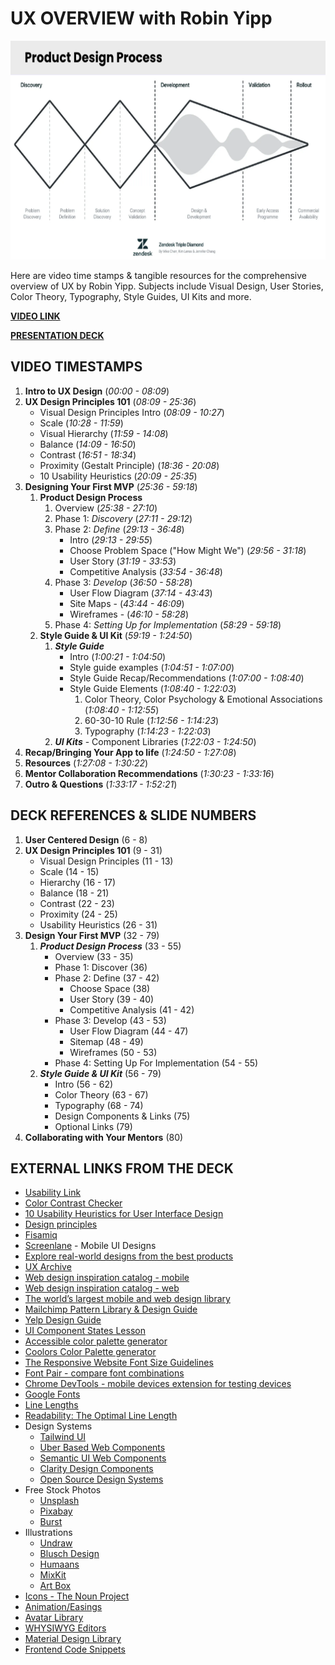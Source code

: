 # UX OVERVIEW with Robin Yipp

<img src="./assets/product-design.png" width="550" height="350">

Here are video time stamps & tangible resources for the comprehensive overview of UX by Robin Yipp.
Subjects include Visual Design, User Stories, Color Theory, Typography, Style Guides, UI Kits and more.

**[VIDEO LINK](https://us06web.zoom.us/rec/share/7yN75eLMSttC_eWtmt7onNBFkz27fWMVTLEm0nXEe1QnefnmCEpJUGtCWq6PT5q1.fBXMtyB5Ql2Lzl6c?startTime=1717524148000)**

**[PRESENTATION DECK](https://docs.google.com/presentation/d/1LtwgXNQSiya-rs2BGqOpFGfsPGnz3jAtpVAV7NiSzo4/edit#slide=id.g420132f636_0_109)**

## VIDEO TIMESTAMPS

1.  **Intro to UX Design** (_00:00 - 08:09_)
1.  **UX Design Principles 101** (_08:09 - 25:36_)
    - Visual Design Principles Intro (_08:09 - 10:27_)
    - Scale (_10:28 - 11:59_)
    - Visual Hierarchy (_11:59 - 14:08_)
    - Balance (_14:09 - 16:50_)
    - Contrast (_16:51 - 18:34_)
    - Proximity (Gestalt Principle) (_18:36 - 20:08_)
    - 10 Usability Heuristics (_20:09 - 25:35_)
1.  **Designing Your First MVP** (_25:36 - 59:18_)
    1.  **Product Design Process**
        1. Overview (_25:38 - 27:10_)
        1. Phase 1: _Discovery_ (_27:11 - 29:12_)
        1. Phase 2: _Define_ (_29:13 - 36:48_)
           - Intro (_29:13 - 29:55_)
           - Choose Problem Space ("How Might We") (_29:56 - 31:18_)
           - User Story (_31:19 - 33:53_)
           - Competitive Analysis (_33:54 - 36:48_)
        1. Phase 3: _Develop_ (_36:50 - 58:28_)
           - User Flow Diagram (_37:14 - 43:43_)
           - Site Maps - (_43:44 - 46:09_)
           - Wireframes - (_46:10 - 58:28_)
        1. Phase 4: _Setting Up for Implementation_ (_58:29 - 59:18_)
    1.  **Style Guide & UI Kit** (_59:19 - 1:24:50_)
        1. _**Style Guide**_
           - Intro (_1:00:21 - 1:04:50_)
           - Style guide examples (_1:04:51 - 1:07:00_)
           - Style Guide Recap/Recommendations (_1:07:00 - 1:08:40_)
           - Style Guide Elements (_1:08:40 - 1:22:03_)
             1. Color Theory, Color Psychology & Emotional Associations (_1:08:40 - 1:12:55_)
             1. 60-30-10 Rule (_1:12:56 - 1:14:23_)
             1. Typography (_1:14:23 - 1:22:03_)
        1. _**UI Kits**_ - Component Libraries (_1:22:03 - 1:24:50_)
1.  **Recap/Bringing Your App to life** (_1:24:50 - 1:27:08_)
1.  **Resources** (_1:27:08 - 1:30:22_)
1.  **Mentor Collaboration Recommendations** (_1:30:23 - 1:33:16_)
1.  **Outro & Questions** (_1:33:17 - 1:52:21_)

## DECK REFERENCES & SLIDE NUMBERS

1. **User Centered Design** (6 - 8)
1. **UX Design Principles 101** (9 - 31)
   - Visual Design Principles (11 - 13)
   - Scale (14 - 15)
   - Hierarchy (16 - 17)
   - Balance (18 - 21)
   - Contrast (22 - 23)
   - Proximity (24 - 25)
   - Usability Heuristics (26 - 31)
1. **Design Your First MVP** (32 - 79)
   1. _**Product Design Process**_ (33 - 55)
      - Overview (33 - 35)
      - Phase 1: Discover (36)
      - Phase 2: Define (37 - 42)
        - Choose Space (38)
        - User Story (39 - 40)
        - Competitive Analysis (41 - 42)
      - Phase 3: Develop (43 - 53)
        - User Flow Diagram (44 - 47)
        - Sitemap (48 - 49)
        - Wireframes (50 - 53)
      - Phase 4: Setting Up For Implementation (54 - 55)
   1. _**Style Guide & UI Kit**_ (56 - 79)
      - Intro (56 - 62)
      - Color Theory (63 - 67)
      - Typography (68 - 74)
      - Design Components & Links (75)
      - Optional Links (79)
1. **Collaborating with Your Mentors** (80)

## EXTERNAL LINKS FROM THE DECK

- [Usability Link](https://digital.gov/topics/usability/)
- [Color Contrast Checker](https://webaim.org/resources/contrastchecker/)
- [10 Usability Heuristics for User Interface Design](https://www.nngroup.com/articles/ten-usability-heuristics/)
- [Design principles](https://www.interaction-design.org/literature/topics/design-principles)
- [Fisamiq](https://www.figma.com/community/file/880190575678066152/fisamiq-low-fidelity-ui-kit)
- [Screenlane](https://screenlane.com/) - Mobile UI Designs
- [Explore real-world designs from the best products](https://refero.design/apps)
- [UX Archive](https://uxarchive.com/)
- [Web design inspiration catalog - mobile](https://www.curated.design/?category=mobile-apps)
- [Web design inspiration catalog - web](https://www.curated.design/?category=web-apps)
- [The world’s largest mobile and web design library](https://mobbin.com/browse/web/apps)
- [Mailchimp Pattern Library & Design Guide](https://ux.mailchimp.com/patterns/color)
- [Yelp Design Guide](https://www.yelp.com/styleguide/ingredients)
- [UI Component States Lesson](https://app.uxcel.com/courses/ui-components-n-patterns/component-states-499)
- [Accessible color palette generator](https://venngage.com/tools/accessible-color-palette-generator)
- [Coolors Color Palette generator](https://coolors.co/)
- [The Responsive Website Font Size Guidelines](https://www.learnui.design/blog/mobile-desktop-website-font-size-guidelines.html)
- [Font Pair - compare font combinations](https://www.fontpair.co/all)
- [Chrome DevTools - mobile devices extension for testing devices](https://developer.chrome.com/docs/devtools/device-mode)
- [Google Fonts](https://fonts.google.com/)
- [Line Lengths](https://fonts.google.com/knowledge/glossary/measure_line_length)
- [Readability: The Optimal Line Length](https://baymard.com/blog/line-length-readability)
- Design Systems
  - [Tailwind UI](https://tailwindui.com/templates)
  - [Uber Based Web Components](https://baseweb.design/components/)
  - [Semantic UI Web Components](https://semantic-ui.com/introduction/getting-started.html)
  - [Clarity Design Components](https://clarity.design/documentation/accordion)
  - [Open Source Design Systems](https://open-ui.org/design-systems/)
- Free Stock Photos
  - [Unsplash](https://unsplash.com/)
  - [Pixabay](https://pixabay.com/)
  - [Burst](https://www.shopify.com/stock-photos)
- Illustrations
  - [Undraw](https://undraw.co/)
  - [Blusch Design](https://blush.design/)
  - [Humaans](https://www.humaaans.com/)
  - [MixKit](https://mixkit.co/free-stock-art/)
  - [Art Box](https://artbox.today/)
- [Icons - The Noun Project](https://thenounproject.com/)
- [Animation/Easings](https://easings.net/)
- [Avatar Library](https://www.dicebear.com/)
- [WHYSIWYG Editors](https://github.com/JefMari/awesome-wysiwyg-editors)
- [Material Design Library](https://mui.com/)
- [Frontend Code Snippets](https://codepen.io/)
